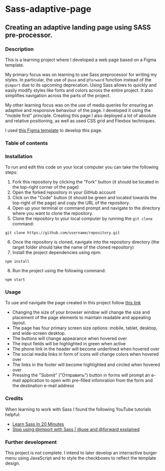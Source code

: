 # Sass-adaptive-page
## Creating an adaptive landing page using SASS pre-processor.
### Description
This is a learning project where I developed a web page based on a Figma template.

My primary focus was on learning to use Sass preprocessor for writing my styles. In particular, the use of `@use` and `@forward` function instead of the `@import` due to its upcoming deprecation. Using Sass allows to quickly and easily modify styles like fonts and colors across the entire project. It also simplifies navigation across the parts of the project.

My other learning focus was on the use of media queries for ensuring an adaptive and responsive behaviour of the page. I developed it using the "mobile first" principle. Creating this page I also deployed a lot of absolute and relative positioning, as well as used CSS grid and Flexbox techniques.

I used [this Figma template](https://buildhtml.ru/template/342) to develop this page.
### Table of contents
### Installation
To run and edit this code on your local computer you can take the following steps:
1. Fork this repository by clicking the "Fork" button (it should be located in the top-right corner of the page)
2. Open the forked repository in your GitHub account
3. Click on the "Code" button (it should be green and located towards the top-right of the page) and copy the URL of the repository.
4. Open up your terminal or command prompt and navigate to the directory where you want to clone the repository.
5. Clone the repository to your local computer by running the `git clone` command:
```
git clone https://github.com/username/repository.git
```
6. Once the repository is cloned, navigate into the repository directory (the target folder should take the name of the cloned repository)
7. Install the project dependencies using npm:
```
npm install
```
8. Run the project using the following command:
```
npm start
```
### Usage
To use and navigate the page created in this project follow [this link](https://woachkatzl.github.io/Sass-adaptive-page/)
- Changing the size of your browser window will change the size and placement of the page elements to maintain readable and appealing layout.
- The page has four primary screen size options: mobile, tablet, desktop, and wide-screen desktop.
- The buttons will change appearance when hovered over
- The input fields will be highlighted in green when active
- The phone link in the header will become underlined when hovered over
- The social media links in form of icons will change colors when hovered over
- The links in the footer will become highlighted and circled when hovered over
- Pressing the "Submit" ("Отправить") button in forms will prompt an e-mail application to open with pre-filled infomration from the form and the destination e-mail address
### Credits
When learning to work with Sass I found the following YouTube tutorials helpful:
- [Learn Sass In 20 Minutes](https://www.youtube.com/watch?v=Zz6eOVaaelI)
- [Stop using @import with Sass | @use and @forward explained](https://www.youtube.com/watch?v=CR-a8upNjJ0)
### Further development
This project is not complete. I intend to later develop an interractive burger menu using JavaScript and to style the checkboxes to reflect the template design.